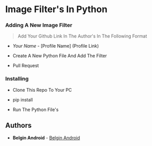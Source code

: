 # Image Filter's In Python

### Adding A New Image Filter

> Add Your Github Link In The Author's In The Following Format

*  *Your Name* - [Profile Name] (Profile Link)

* Create A New Python File And Add The Filter

* Pull Request 

### Installing

* Clone This Repo To Your PC 

* pip install <Required Module>

* Run The Python File's


## Authors

* **Belgin Android** - [Belgin Android](https://github.com/Belgin-Android)

